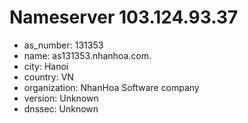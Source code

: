 # Nameserver 103.124.93.37

* as_number: 131353
* name: as131353.nhanhoa.com.
* city: Hanoi
* country: VN
* organization: NhanHoa Software company
* version: Unknown
* dnssec: Unknown
